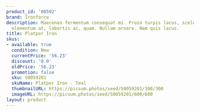 ```yaml
---
product_id: '00592'
brand: Ironforce
description: Maecenas fermentum consequat mi. Proin turpis lacus, scelerisque vitae,
  elementum at, lobortis ac, quam. Nullam ornare. Nam quis lacus.
title: Platpor Iron
skus:
- available: true
  condition: New
  currentPrice: '56.23'
  discount: '0.0'
  oldPrice: '56.23'
  promotion: false
  sku: S0059201
  skuName: Platpor Iron - Teal
  thumbnailURL: https://picsum.photos/seed/S0059201/300/300
  imageURL: https://picsum.photos/seed/S0059201/600/600
layout: product
---
```

